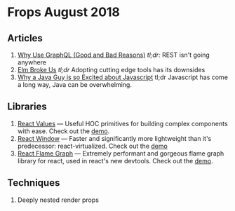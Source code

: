 
# Frops August 2018

## Articles

1.  [Why Use GraphQL (Good and Bad Reasons)](https://honest.engineering/posts/why-use-graphql-good-and-bad-reasons) *tl;dr:* REST isn't going anywhere
2. [Elm Broke Us](https://dev.to/kspeakman/elm-019-broke-us--khn) *tl;dr* Adopting cutting edge tools has its downsides
3. [Why a Java Guy is so Excited about Javascript](https://blog.sourcerer.io/why-is-a-java-guy-so-excited-about-node-js-and-javascript-7cfc423efb44) tl;dr Javascript has come a long way, Java can be overwhelming.
  

## Libraries

1. [React Values](https://github.com/ianstormtaylor/react-values) — Useful HOC primitives for building complex components with ease.  Check out the [demo](https://ianstormtaylor.github.io/react-values/).
2. [React Window](https://github.com/bvaughn/react-window) — Faster and significantly more lightweight than it's predecessor: react-virtualized.  Check out the [demo](https://react-window.now.sh/#/examples/list/fixed-size)
3. [React Flame Graph](https://github.com/bvaughn/react-flame-graph) — Extremely performant and gorgeous flame graph library for react, used in react's new devtools. Check out the [demo](https://react-flame-graph.now.sh/).
  

## Techniques

 1. Deeply nested render props
